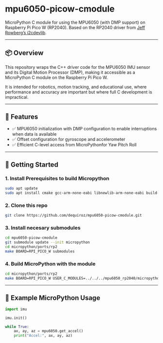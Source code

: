 # mpu6050-picow-cmodule

MicroPython C module for using the MPU6050 (with DMP support) on Raspberry Pi Pico W (RP2040).
Based on the RP2040 driver from [Jeff Rowberg’s i2cdevlib](https://github.com/jrowberg/i2cdevlib).

---

## 📦 Overview

This repository wraps the C++ driver code for the MPU6050 IMU sensor and its Digital Motion Processor (DMP), making it accessible as a MicroPython C module on the Raspberry Pi Pico W.

It is intended for robotics, motion tracking, and educational use, where performance and accuracy are important but where full C development is impractical.

---

## 🔧 Features

- ✅ MPU6050 initialization with DMP configuration to enable interruptions when data is available
- ✅ Offset configuration for gyroscope and accelerometer
- ✅ Efficient C-level access from MicroPythonfor Yaw Pitch Roll

---

## 🚀 Getting Started

### 1. Install Prerequisites to build Micropython
```bash
sudo apt update
sudo apt install cmake gcc-arm-none-eabi libnewlib-arm-none-eabi build-essential
```
### 2. Clone this repo
```bash
git clone https://github.com/dequiroz/mpu6050-picow-cmodule.git
```

### 3. Install necesary submodules
```bash
cd mpu6050-picow-cmodule
git submodule update --init micropython
cd micropython/ports/rp2
make BOARD=RPI_PICO_W submodules
```

### 4. Build MicroPython with the module
```bash
cd micropython/ports/rp2
make BOARD=RPI_PICO_W USER_C_MODULES=../../../mpu6050_rp2040/micropython.cmake -j100
```

---

## 🧪 Example MicroPython Usage

```python
import imu

imu.init()

while True:
    ax, ay, az = mpu6050.get_accel()
    print("Accel:", ax, ay, az)
```

